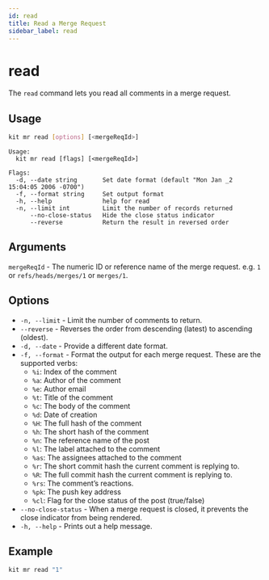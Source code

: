 ```yaml
---
id: read
title: Read a Merge Request
sidebar_label: read
---
```


# read

The `read` command lets you read all comments in a merge request.

## Usage

```bash
kit mr read [options] [<mergeReqId>]
```

```text
Usage:
  kit mr read [flags] [<mergeReqId>]

Flags:
  -d, --date string       Set date format (default "Mon Jan _2 15:04:05 2006 -0700")
  -f, --format string     Set output format
  -h, --help              help for read
  -n, --limit int         Limit the number of records returned
      --no-close-status   Hide the close status indicator
      --reverse           Return the result in reversed order
```

## Arguments

`mergeReqId` - The numeric ID or reference name of the merge request. e.g. `1` or `refs/heads/merges/1` or `merges/1`.

## Options

* `-n, --limit` - Limit the number of comments to return.
* `--reverse` - Reverses the order from descending \(latest\) to ascending \(oldest\).  
* `-d, --date` - Provide a different date format. 
* `-f, --format` - Format the output for each merge request. These are the supported verbs:
  * `%i`: Index of the comment
  * `%a`: Author of the comment
  * `%e`: Author email
  * `%t`: Title of the comment
  * `%c`: The body of the comment
  * `%d`: Date of creation
  * `%H`: The full hash of the comment
  * `%h`: The short hash of the comment
  * `%n`: The reference name of the post
  * `%l`: The label attached to the comment
  * `%as`: The assignees attached to the comment
  * `%r`: The short commit hash the current comment is replying to.
  * `%R`: The full commit hash the current comment is replying to.
  * `%rs`: The comment’s reactions.
  * `%pk`: The push key address
  * `%cl`: Flag for the close status of the post \(true/false\)
* `--no-close-status` - When a merge request is closed, it prevents the close indicator from being rendered.
* `-h, --help` - Prints out a help message.

## Example

```bash
kit mr read "1"
```

